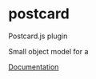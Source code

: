 postcard
========

Postcard.js plugin

Small object model for a <canvas>

[Documentation](http://romeboards.github.io/postcard)